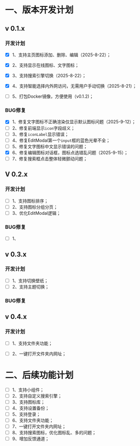 

# 一、版本开发计划

## v 0.1.x

### 开发计划

- [x] 1、支持主页图标添加、删除、编辑（2025-8-22）；
- [x] 2、支持显示在线图标、文字图标；

- [x] 3、支持搜索引擎切换（2025-8-22）；
- [x] 4、支持智能选择内外网访问，无需用户手动切换（2025-8-21）；
- [ ] 5、打包Docker镜像，方便使用（v0.1.2)；

### BUG修复

- [x] 1、修复文字图标不正确渲染仅显示默认图标问题（2025-9-12）；
- [ ] 2、修复前端显示`icon`字段歧义；
- [ ] 3、修复`iconLabel`显示错误；
- [ ] 4、修复EditModal第一个`input`框的蓝色光晕不全；
- [ ] 5、修复文字图标中文显示错误的问题；
- [x] 6、修复编辑图标对话框，图标点选错乱问题（2025-9-15）；
- [ ] 7、修复搜索框点击整体轻微颤动问题；

## V 0.2.x

### 开发计划

- [ ] 1、支持图标排序；
- [ ] 2、支持图标分组分页；
- [ ] 3、优化EditModal逻辑；

### BUG修复

- [ ] 1、



## v 0.3.x

### 开发计划

- [ ] 1、支持切换壁纸；
- [ ] 2、支持主题切换；

### BUG修复



## v 0.4.x

### 开发计划

- [ ] 1、支持文件夹功能；
- [ ] 2、一键打开文件夹内网址；



# 二、后续功能计划

- [ ] 1、支持小组件；
- [ ] 2、支持自定义搜索引擎；
- [ ] 3、支持图标库；
- [ ] 4、支持设置备份；
- [ ] 5、支持登录；
- [ ] 6、支持文件夹功能；
- [ ] 7、一键打开文件夹内网址；
- [ ] 8、支持搜索图标，优化图标乱、多的问题；
- [ ] 9、增加反馈通道；